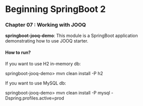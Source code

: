 # Beginning SpringBoot 2


### Chapter 07 : Working with JOOQ

**springboot-jooq-demo**: This module is a SpringBoot application demonstrating how to use JOOQ starter.

#### How to run?

If you want to use H2 in-memory db:

springboot-jooq-demo> mvn clean install -P h2 

If you want to use MySQL db:

springboot-jooq-demo> mvn clean install -P mysql -Dspring.profiles.active=prod


